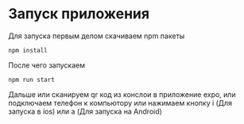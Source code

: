 # Запуск приложения

Для запуска первым делом скачиваем npm пакеты
```
npm install
```

После чего запускаем

```
npm run start
```

Дальше или сканируем qr код из конслои в приложение expo, или подключаем телефон к компьютору или нажимаем кнопку i (Для запуска в ios) или a (Для запуска на Android)
